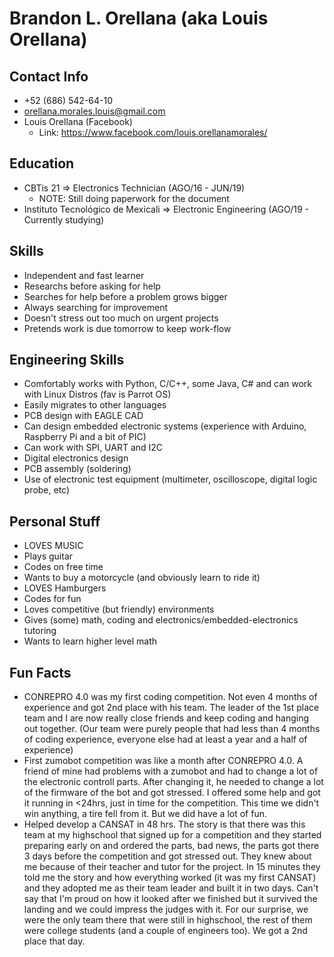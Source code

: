 # Brandon L. Orellana (aka Louis Orellana)
## Contact Info
- +52 (686) 542-64-10
- orellana.morales.louis@gmail.com
- Louis Orellana (Facebook)
  - Link: https://www.facebook.com/louis.orellanamorales/
## Education
-	CBTis 21 => Electronics Technician (AGO/16 - JUN/19)
    - NOTE: Still doing paperwork for the document
-	Instituto Tecnológico de Mexicali => Electronic Engineering (AGO/19 - Currently studying)

## Skills
- Independent and fast learner
- Researchs before asking for help
- Searches for help before a problem grows bigger
- Always searching for improvement
- Doesn't stress out too much on urgent projects
- Pretends work is due tomorrow to keep work-flow

## Engineering Skills
- Comfortably works with Python, C/C++, some Java, C# and can work with Linux Distros (fav is Parrot OS)
- Easily migrates to other languages
- PCB design with EAGLE CAD
- Can design embedded electronic systems (experience with  Arduino, Raspberry Pi and a bit of PIC)
- Can work with SPI, UART and I2C
- Digital electronics design
- PCB assembly (soldering)
- Use of electronic test equipment (multimeter, oscilloscope, digital logic probe, etc)

## Personal Stuff
- LOVES MUSIC
- Plays guitar
- Codes on free time
- Wants to buy a motorcycle (and obviously learn to ride it)
- LOVES Hamburgers
- Codes for fun
- Loves competitive (but friendly) environments
- Gives (some) math, coding and electronics/embedded-electronics tutoring
- Wants to learn higher level math

## Fun Facts
- CONREPRO 4.0 was my first coding competition. Not even 4 months of experience and got 2nd place with his team. The leader of the 1st place team and I are now really close friends and keep coding and hanging out together. (Our team were purely people that had less than 4 months of coding experience, everyone else had at least a year and a half of experience)
- First zumobot competition was like a month after CONREPRO 4.0. A friend of mine had problems with a zumobot and had to change a lot of the electronic controll parts. After changing it,  he needed to change a lot of the firmware of the bot and got stressed. I offered some help and got it running in <24hrs, just in time for the competition. This time we didn't win anything, a tire fell from it. But we did have a lot of fun.
- Helped develop a CANSAT in 48 hrs. The story is that there was this team at my highschool that signed up for a competition and they started preparing early on and ordered the parts, bad news, the parts got there 3 days before the competition and got stressed out. They knew about me because of their teacher and tutor for the project. In 15 minutes they told me the story and how everything worked (it was my first CANSAT) and they adopted me as their team leader and built it in two days. Can't say that I'm proud on how it looked after we finished but it survived the landing and we could impress the judges with it. For our surprise, we were the only team there that were still in highschool, the rest of them were college students (and a couple of engineers too). We got a 2nd place that day.
